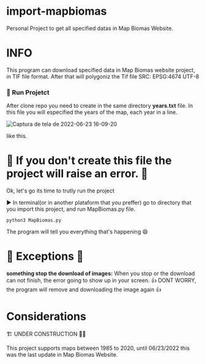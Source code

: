 # import-mapbiomas
Personal Project to get all specified datas in Map Biomas Website. 

# INFO

This program can download specified data in Map Biomas website project, in TIF file format. After that will polygoniz the Tif file
SRC: EPSG:4674
UTF-8

<h3> 🔨 Run Projetct </h3>

After clone repo you need to create in the same directory <b>years.txt</b> file.
  In this file you will especified the years of the map, each year in a line.
  

  ![Captura de tela de 2022-06-23 16-09-20](https://user-images.githubusercontent.com/78693116/175378598-ee7eb237-eaf2-4b8f-b51a-4f8ab3388fa0.png)

  like this. 
  
  
# 🚫 If you don't create this file the project will raise an error. 🚫

<p>Ok, let's go its time to trutly run the project</p>

▶️ In terminal(or in another plataform that you preffer) go to directory that you import this project, and run MapBiomas.py file.

`python3 MapBiomas.py`

The program will tell you everything that's happening 😄

 # 💢 Exceptions 💢 

<b> something stop the download of images:</b>
  When you stop or the download can not finish, the error going to show up in your screen. 
      👍 DONT WORRY, the program will remove and downloading the image again 👍
      
# Considerations
  🏗️ UNDER CONSTRUCTION 👷‍♂️
  
  This project supports maps between 1985 to 2020, until 06/23/2022 this was the last update in Map Biomas Website. 
